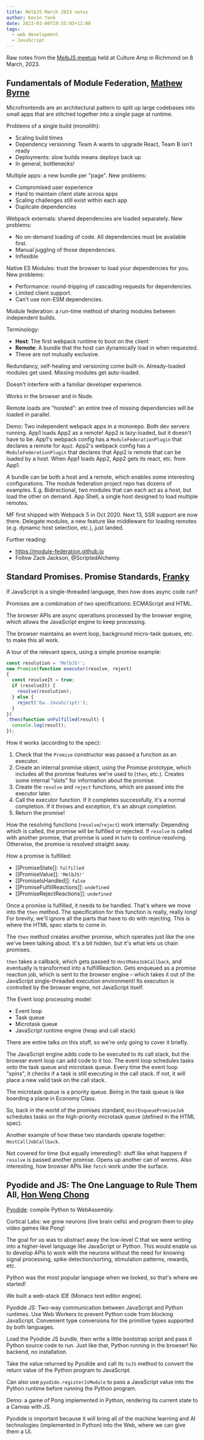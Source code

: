 ```yaml
---
title: MelbJS March 2023 notes
author: Kevin Yank
date: 2023-03-08T19:55:03+11:00
tags:
  - web development
  - JavaScript
---
```


Raw notes from the [MelbJS meetup](https://melbjs.com) held at Culture Amp in Richmond on 8 March, 2023.

## Fundamentals of Module Federation, [Mathew Byrne](https://twitter.com/mathewbyrne)

Microfrontends are an architectural pattern to split up large codebases into small apps that are stitched together into a single page at runtime.

Problems of a single build (monolith):

- Scaling build times
- Dependency versioning: Team A wants to upgrade React, Team B isn't ready
- Deployments: slow builds means deploys back up
- In general, bottlenecks!

Multiple apps: a new bundle per "page". New problems:

- Compromised user experience
- Hard to maintain client state across apps
- Scaling challenges still exist within each app
- Duplicate dependencies

Webpack externals: shared dependencies are loaded separately. New problems:

- No on-demand loading of code. All dependencies must be available first.
- Manual juggling of those dependencies.
- Inflexible

Native ES Modules: trust the browser to load your dependencies for you. New problems:

- Performance: round-tripping of cascading requests for dependencies.
- Limited client support.
- Can't use non-ESM dependencies.

Module federation: a run-time method of sharing modules between independent builds.

Terminology:

- **Host**: The first webpack runtime to boot on the client
- **Remote**: A bundle that the host can dynamically load in when requested.
- These are not mutually exclusive.

Redundancy, self-healing and versioning come built-in. Already-loaded modules get used. Missing modules get auto-loaded.

Doesn't interfere with a familiar developer experience.

Works in the browser and in Node.

Remote loads are "hoisted": an entire tree of missing dependencies will be loaded in parallel.

Demo: Two independent webpack apps in a monorepo. Both dev servers running. App1 loads App2 as a remote! App2 is lazy-loaded, but it doesn't have to be. App1's webpack config has a `ModuleFederationPlugin` that declares a remote for `App2`. App2's webpack config has a `ModuleFederationPlugin` that declares that App2 is remote that can be loaded by a host. When App1 loads App2, App2 gets its react, etc. from App1.

A bundle can be both a host and a remote, which enables some interesting configurations. The module federation project repo has dozens of examples. E.g. Bidirectional, two modules that can each act as a host, but load the other on demand. App Shell, a single host designed to load multiple remotes.

MF first shipped with Webpack 5 in Oct 2020. Next 13, SSR support are now there. Delegate modules, a new feature like middleware for loading remotes (e.g. dynamic host selection, etc.), just landed.

Further reading:
- https://module-federation.github.io
- Follow Zack Jackson, @ScriptedAlchemy.

## Standard Promises. Promise Standards, [Franky](https://twitter.com/fycdev)

If JavaScript is a single-threaded language, then how does async code run?

Promises are a combination of two specifications: ECMAScript and HTML.

The browser APIs are async operations processed by the browser engine, which allows the JavaScript engine to keep processing.

The browser maintains an event loop, background micro-task queues, etc. to make this all work.

A tour of the relevant specs, using a simple promise example:

```js
const resolution = 'MelbJS!';
new Promise(function executor(resolve, reject)
{
  const resolveIt = true;
  if (resolveIt) {
    resolve(resolution);
  } else {
    reject('Ew. JavaScript!');
  }
})
.then(function onFulfilled(result) {
  console.log(result);
});
```

How it works (according to the spec):
1. Check that the `Promise` constructor was passed a function as an executor.
2. Create an internal promise object, using the Promise prototype, which includes all the promise features we're used to (`then`, etc.). Creates some internal "slots" for information about the promise.
3. Create the `resolve` and `reject` functions, which are passed into the executor later.
4. Call the executor function. If it completes successfully, it's a normal completion. If it throws and exception, it's an abrupt completion.
5. Return the promise!

How the resolving functions (`resolve`/`reject`) work internally: Depending which is called, the promise will be fulfilled or rejected. If `resolve` is called with another promise, that promise is used in turn to continue resolving. Otherwise, the promise is resolved straight away.

How a promise is fulfilled:
- [[PromiseState]]: `fulfilled`
- [[PromiseValue]]: `'MelbJS!'`
- [[PromiseIsHandled]]: `false`
- [[PromiseFulfillReactions]]: `undefined`
- [[PromiseRejectReactions]]: `undefined`

Once a promise is fulfilled, it needs to be handled. That's where we move into the `then` method. The specification for this function is really, really long! For brevity, we'll ignore all the parts that have to do with rejecting. This is where the HTML spec starts to come in.

The `then` method creates another promise, which operates just like the one we've been talking about. It's a bit hidden, but it's what lets us chain promises.

`then` takes a callback, which gets passed to `HostMakeJobCallback`, and eventually is transformed into a fulfillReaction. Gets enqueued as a promise reaction job, which is sent to the browser engine – which takes it out of the JavaScript single-threaded execution environment! Its execution is controlled by the browser engine, not JavaScript itself.

The Event loop processing model:
- Event loop
- Task queue
- Microtask queue
- JavaScript runtime engine (heap and call stack)

There are entire talks on this stuff, so we're only going to cover it briefly.

The JavaScript engine adds code to be executed to its call stack, but the browser event loop can add code to it too. The event loop schedules tasks onto the task queue and microtask queue. Every time the event loop "spins", it checks if a task is still executing in the call stack. If not, it will place a new valid task on the call stack.

The microtask queue is a priority queue. Being in the task queue is like boarding a plane in Economy Class.

So, back in the world of the promises standard, `HostEnqueuePromiseJob` schedules tasks on the high-priority microtask queue (defined in the HTML spec).

Another example of how these two standards operate together: `HostCallJobCallback`.

Not covered for time (but equally interesting!): stuff like what happens if `resolve` is passed another promise. Opens up another can of worms. Also interesting, how browser APIs like `fetch` work under the surface.

## Pyodide and JS: The One Language to Rule Them All, [Hon Weng Chong](https://twitter.com/dr1337)

[Pyodide](https://pyodide.org/en/stable/): compile Python to WebAssembly.

Cortical Labs: we grow neurons (live brain cells) and program them to play video games like Pong!

The goal for us was to abstract away the low-level C that we were writing into a higher-level language like JavaScript or Python. This would enable us to develop APIs to work with the neurons without the need for knowing signal processing, spike detection/sorting, stimulation patterns, rewards, etc.

Python was the most popular language when we looked, so that's where we started!

We built a web-stack IDE (Monaco text editor engine).

Pyodide JS: Two-way communication between JavaScript and Python runtimes. Use Web Workers to prevent Python code from blocking JavaScript. Convenient type conversions for the primitive types supported by both languages.

Load the Pyodide JS bundle, then write a little bootstrap script and pass it Python source code to run. Just like that, Python running in the browser! No backend, no installation.

Take the value returned by Pyodide and call its `toJS` method to convert the return value of the Python program to JavaScript.

Can also use `pyodide.registerJsModule` to pass a JavaScript value into the Python runtime before running the Python program.

Demo: a game of Pong implemented in Python, rendering its current state to a Canvas with JS.

Pyodide is important because it will bring all of the machine learning and AI technologies (implemented in Python) into the Web, where we can give them a UI.
